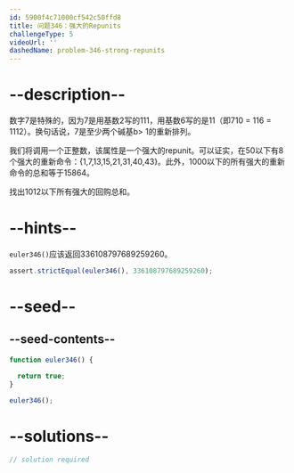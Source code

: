 ```yaml
---
id: 5900f4c71000cf542c50ffd8
title: 问题346：强大的Repunits
challengeType: 5
videoUrl: ''
dashedName: problem-346-strong-repunits
---
```


# --description--

数字7是特殊的，因为7是用基数2写的111，用基数6写的是11（即710 = 116 = 1112）。换句话说，7是至少两个碱基b> 1的重新排列。

我们将调用一个正整数，该属性是一个强大的repunit。可以证实，在50以下有8个强大的重新命令：{1,7,13,15,21,31,40,43}。此外，1000以下的所有强大的重新命令的总和等于15864。

找出1012以下所有强大的回购总和。

# --hints--

`euler346()`应该返回336108797689259260。

```js
assert.strictEqual(euler346(), 336108797689259260);
```

# --seed--

## --seed-contents--

```js
function euler346() {

  return true;
}

euler346();
```

# --solutions--

```js
// solution required
```
